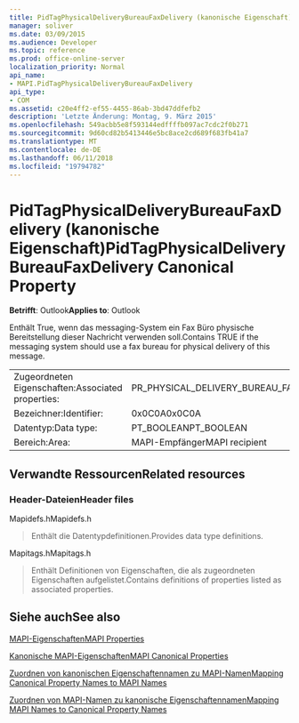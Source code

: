 ```yaml
---
title: PidTagPhysicalDeliveryBureauFaxDelivery (kanonische Eigenschaft)
manager: soliver
ms.date: 03/09/2015
ms.audience: Developer
ms.topic: reference
ms.prod: office-online-server
localization_priority: Normal
api_name:
- MAPI.PidTagPhysicalDeliveryBureauFaxDelivery
api_type:
- COM
ms.assetid: c20e4ff2-ef55-4455-86ab-3bd47ddfefb2
description: 'Letzte Änderung: Montag, 9. März 2015'
ms.openlocfilehash: 549acbb5e8f593144edffffb097ac7cdc2f0b271
ms.sourcegitcommit: 9d60cd82b5413446e5bc8ace2cd689f683fb41a7
ms.translationtype: MT
ms.contentlocale: de-DE
ms.lasthandoff: 06/11/2018
ms.locfileid: "19794782"
---
```

# <a name="pidtagphysicaldeliverybureaufaxdelivery-canonical-property"></a><span data-ttu-id="9faf9-103">PidTagPhysicalDeliveryBureauFaxDelivery (kanonische Eigenschaft)</span><span class="sxs-lookup"><span data-stu-id="9faf9-103">PidTagPhysicalDeliveryBureauFaxDelivery Canonical Property</span></span>

  
  
<span data-ttu-id="9faf9-104">**Betrifft**: Outlook</span><span class="sxs-lookup"><span data-stu-id="9faf9-104">**Applies to**: Outlook</span></span> 
  
<span data-ttu-id="9faf9-105">Enthält True, wenn das messaging-System ein Fax Büro physische Bereitstellung dieser Nachricht verwenden soll.</span><span class="sxs-lookup"><span data-stu-id="9faf9-105">Contains TRUE if the messaging system should use a fax bureau for physical delivery of this message.</span></span>
  
|||
|:-----|:-----|
|<span data-ttu-id="9faf9-106">Zugeordneten Eigenschaften:</span><span class="sxs-lookup"><span data-stu-id="9faf9-106">Associated properties:</span></span>  <br/> |<span data-ttu-id="9faf9-107">PR_PHYSICAL_DELIVERY_BUREAU_FAX_DELIVERY</span><span class="sxs-lookup"><span data-stu-id="9faf9-107">PR_PHYSICAL_DELIVERY_BUREAU_FAX_DELIVERY</span></span>  <br/> |
|<span data-ttu-id="9faf9-108">Bezeichner:</span><span class="sxs-lookup"><span data-stu-id="9faf9-108">Identifier:</span></span>  <br/> |<span data-ttu-id="9faf9-109">0x0C0A</span><span class="sxs-lookup"><span data-stu-id="9faf9-109">0x0C0A</span></span>  <br/> |
|<span data-ttu-id="9faf9-110">Datentyp:</span><span class="sxs-lookup"><span data-stu-id="9faf9-110">Data type:</span></span>  <br/> |<span data-ttu-id="9faf9-111">PT_BOOLEAN</span><span class="sxs-lookup"><span data-stu-id="9faf9-111">PT_BOOLEAN</span></span>  <br/> |
|<span data-ttu-id="9faf9-112">Bereich:</span><span class="sxs-lookup"><span data-stu-id="9faf9-112">Area:</span></span>  <br/> |<span data-ttu-id="9faf9-113">MAPI-Empfänger</span><span class="sxs-lookup"><span data-stu-id="9faf9-113">MAPI recipient</span></span>  <br/> |
   
## <a name="related-resources"></a><span data-ttu-id="9faf9-114">Verwandte Ressourcen</span><span class="sxs-lookup"><span data-stu-id="9faf9-114">Related resources</span></span>

### <a name="header-files"></a><span data-ttu-id="9faf9-115">Header-Dateien</span><span class="sxs-lookup"><span data-stu-id="9faf9-115">Header files</span></span>

<span data-ttu-id="9faf9-116">Mapidefs.h</span><span class="sxs-lookup"><span data-stu-id="9faf9-116">Mapidefs.h</span></span>
  
> <span data-ttu-id="9faf9-117">Enthält die Datentypdefinitionen.</span><span class="sxs-lookup"><span data-stu-id="9faf9-117">Provides data type definitions.</span></span>
    
<span data-ttu-id="9faf9-118">Mapitags.h</span><span class="sxs-lookup"><span data-stu-id="9faf9-118">Mapitags.h</span></span>
  
> <span data-ttu-id="9faf9-119">Enthält Definitionen von Eigenschaften, die als zugeordneten Eigenschaften aufgelistet.</span><span class="sxs-lookup"><span data-stu-id="9faf9-119">Contains definitions of properties listed as associated properties.</span></span>
    
## <a name="see-also"></a><span data-ttu-id="9faf9-120">Siehe auch</span><span class="sxs-lookup"><span data-stu-id="9faf9-120">See also</span></span>



[<span data-ttu-id="9faf9-121">MAPI-Eigenschaften</span><span class="sxs-lookup"><span data-stu-id="9faf9-121">MAPI Properties</span></span>](mapi-properties.md)
  
[<span data-ttu-id="9faf9-122">Kanonische MAPI-Eigenschaften</span><span class="sxs-lookup"><span data-stu-id="9faf9-122">MAPI Canonical Properties</span></span>](mapi-canonical-properties.md)
  
[<span data-ttu-id="9faf9-123">Zuordnen von kanonischen Eigenschaftennamen zu MAPI-Namen</span><span class="sxs-lookup"><span data-stu-id="9faf9-123">Mapping Canonical Property Names to MAPI Names</span></span>](mapping-canonical-property-names-to-mapi-names.md)
  
[<span data-ttu-id="9faf9-124">Zuordnen von MAPI-Namen zu kanonische Eigenschaftennamen</span><span class="sxs-lookup"><span data-stu-id="9faf9-124">Mapping MAPI Names to Canonical Property Names</span></span>](mapping-mapi-names-to-canonical-property-names.md)

